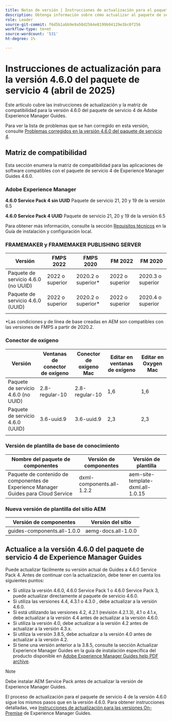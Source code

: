 ```yaml
---
title: Notas de versión | Instrucciones de actualización para el paquete de servicio 4 de Adobe Experience Manager Guides 4.6.0
description: Obtenga información sobre cómo actualizar al paquete de servicio 4 de Adobe Experience Manager Guides 4.6.0
role: Leader
source-git-commit: f6d5b1abb9e9a50d2564e8199b04129e3bc0f256
workflow-type: tm+mt
source-wordcount: '531'
ht-degree: 1%

---
```


# Instrucciones de actualización para la versión 4.6.0 del paquete de servicio 4 (abril de 2025)

Este artículo cubre las instrucciones de actualización y la matriz de compatibilidad para la versión 4.6.0 del paquete de servicio 4 de Adobe Experience Manager Guides.

Para ver la lista de problemas que se han corregido en esta versión, consulte [Problemas corregidos en la versión 4.6.0 del paquete de servicio 4](fixed-issues-4-6-0-sp4.md).

## Matriz de compatibilidad

Esta sección enumera la matriz de compatibilidad para las aplicaciones de software compatibles con el paquete de servicio 4 de Experience Manager Guides 4.6.0.

### Adobe Experience Manager

**4.6.0 Service Pack 4 sin UUID**
Paquete de servicio 21, 20 y 19 de la versión 6.5

**4.6.0 Service Pack 4 UUID**
Paquete de servicio 21, 20 y 19 de la versión 6.5

Para obtener más información, consulte la sección [Requisitos técnicos](../install-guide/download-install-technical-requirements.md) en la Guía de instalación y configuración local.

### FRAMEMAKER y FRAMEMAKER PUBLISHING SERVER

| Versión | FMPS 2022 | FMPS 2020 | FM 2022 | FM 2020 |
| --- | --- | --- | --- | --- |
| Paquete de servicio 4.6.0 (no UUID) | 2022 o superior | 2020.2 o superior* | 2022 o superior | 2020.3 o superior |
| Paquete de servicio 4.6.0 (UUID) | 2022 o superior | 2020.2 o superior* | 2022 o superior | 2020.4 o superior |
| | | | |

*Las condiciones y de línea de base creadas en AEM son compatibles con las versiones de FMPS a partir de 2020.2.

### Conector de oxígeno

| Versión | Ventanas de conector de oxígeno | Conector de oxígeno Mac | Editar en ventanas de oxígeno | Editar en Oxygen Mac |
| --- | --- | --- |--- |--- |
| Paquete de servicio 4.6.0 (no UUID) | 2.8-regular-10 | 2.8-regular-10 | 1,6 | 1,6 |
| Paquete de servicio 4.6.0 (UUID) | 3.6-uuid.9 | 3.6-uuid.9 | 2,3 | 2,3 |
|  |  |   |

### Versión de plantilla de base de conocimiento

| Nombre del paquete de componentes | Versión de componentes | Versión de plantilla |
|---|---|---|
| Paquete de contenido de componentes de Experience Manager Guides para Cloud Service | dxml-components.all-1.2.2 | aem-site-template-dxml.all-1.0.15 |

### Nueva versión de plantilla del sitio AEM

| Versión de componentes | Versión del sitio |
|---|---|
| guides-components.all-1.0.0 | aemg-docs.all-1.0.0 |

## Actualice a la versión 4.6.0 del paquete de servicio 4 de Experience Manager Guides

Puede actualizar fácilmente su versión actual de Guides a 4.6.0 Service Pack 4. Antes de continuar con la actualización, debe tener en cuenta los siguientes puntos:

- Si utiliza la versión 4.6.0, 4.6.0 Service Pack 1 o 4.6.0 Service Pack 3, puede actualizar directamente al paquete de servicio 4.6.0.
- Si utiliza las versiones 4.4, 4.3.1 o 4.3.0 , debe actualizar a la versión 4.6.0.
- Si está utilizando las versiones 4.2, 4.2.1 (revisión 4.2.1.3), 4.1 o 4.1.x, debe actualizar a la versión 4.4 antes de actualizar a la versión 4.6.0.
- Si utiliza la versión 4.0, debe actualizar a la versión 4.2 antes de actualizar a la versión 4.3.x.
- Si utiliza la versión 3.8.5, debe actualizar a la versión 4.0 antes de actualizar a la versión 4.2.
- Si tiene una versión anterior a la 3.8.5, consulte la sección Actualizar Experience Manager Guides en la guía de instalación específica del producto disponible en [Adobe Experience Manager Guides help PDF archive](https://helpx.adobe.com/es/xml-documentation-for-experience-manager/archive.html).

>[!NOTE]
>
>Debe instalar AEM Service Pack antes de actualizar la versión de Experience Manager Guides.

El proceso de actualización para el paquete de servicio 4 de la versión 4.6.0 sigue los mismos pasos que en la versión 4.6.0. Para obtener instrucciones detalladas, vea [Instrucciones de actualización para las versiones On-Premise](../install-guide/upgrade-xml-documentation.md) de Experience Manager Guides.

